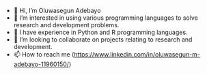 - 👋 Hi, I’m Oluwasegun Adebayo
- 👀 I’m interested in using various programming languages to solve research and development problems.
- 🌱 I have experience in Python and R programming languages.
- 💞️ I’m looking to collaborate on projects relating to research and development.
- 📫 How to reach me (https://www.linkedin.com/in/oluwasegun-m-adebayo-11960150/)

<!---
O-M-Adebayo/O-M-Adebayo is a ✨ special ✨ repository because its `README.md` (this file) appears on your GitHub profile.
You can click the Preview link to take a look at your changes.
--->

